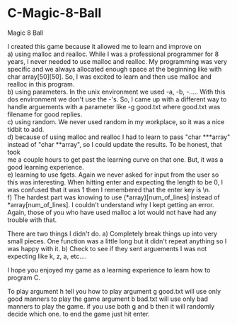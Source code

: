 # C-Magic-8-Ball
Magic 8 Ball

I created this game because it allowed me to learn and improve on \
a) using malloc and realloc.  While I was a professional programmer for 8 years, I never needed to use malloc and realloc.  My programming was very specific and 
we always allocated enough space at the beginning like with char array[50][50].  So, I was excited to learn and then use malloc and realloc in this program.\
b) using parameters.  In the unix environment we used -a, -b, -.....  With this dos environment we don't use the -'s.  So, I came up with a different way to handle arguements with a parameter like -g good.txt where good.txt was filename for good replies.\
c) using random.  We never used random in my workplace, so it was a nice tidbit to add.\
d) because of using malloc and realloc I had to learn to pass "char ***array" instead of "char **array", so I could update the results.  To be honest, that took  
me a couple hours to get past the learning curve on that one.  But, it was a good learning experience.\
e) learning to use fgets.  Again we never asked for input from the user so this was interesting.  When hitting enter and expecting the length to be 0, I was 
confused that it was 1 then I remembered that the enter key is \\n.\
f) The hardest part was knowing to use (*array)[num_of_lines] instead of *array[num_of_lines].  I couldn't understand why I kept getting an error.  Again, those of
you who have used malloc a lot would not have had any trouble with that.

There are two things I didn't do.
a) Completely break things up into very small pieces.  One function was a little long but it didn't repeat anything so I was happy with it.
b) Check to see if they sent arguements I was not expecting like k, z, a, etc....

I hope you enjoyed my game as a learning experience to learn how to program C.

To play
argument h tell you how to play
argument g good.txt will use only good manners to play the game
argument b bad.txt will use only bad manners to play the game.
if you use both g and b then it will randomly decide which one.
to end the game just hit enter.
